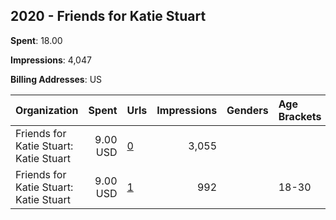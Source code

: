 ## 2020 - Friends for Katie Stuart 
**Spent**: 18.00

**Impressions**: 4,047

**Billing Addresses**: US

|Organization|Spent|Urls|Impressions|Genders|Age Brackets|Country Codes|
|:---|---:|:---|---:|:---|:---|:---|
|Friends for Katie Stuart: Katie Stuart|9.00 USD|[0](https://www.snap.com/political-ads/asset/29311b9b28ec7d724b91858aec8bab88800eaaa6c0b49745b063a8a7279912b4?mediaType=png)|3,055|||united states|
|Friends for Katie Stuart: Katie Stuart|9.00 USD|[1](https://www.snap.com/political-ads/asset/b175b57005952394f14e9a892670a2951e76ee379f3da7a9859ab5a74f9d28ee?mediaType=png)|992||18-30|united states|
